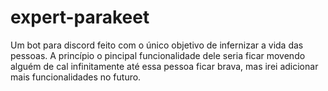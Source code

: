 # expert-parakeet

Um bot para discord feito com o único objetivo de infernizar a vida das pessoas.
A princípio o pincipal funcionalidade dele seria ficar movendo alguém de cal
infinitamente até essa pessoa ficar brava, mas irei adicionar mais
funcionalidades no futuro.
